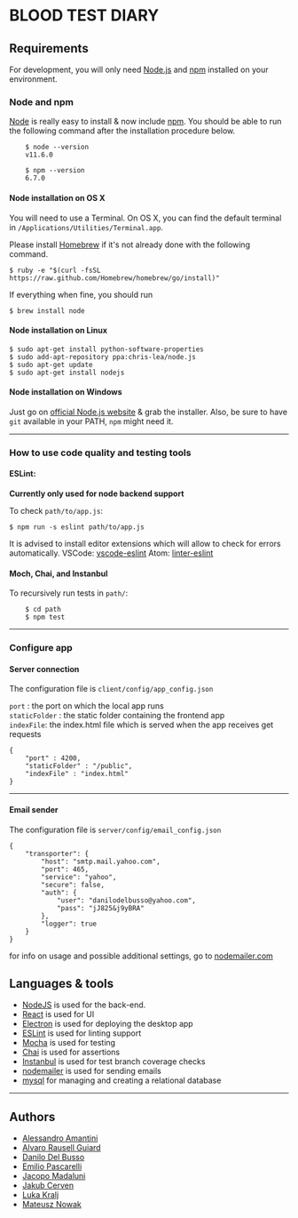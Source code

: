 # BLOOD TEST DIARY

## Requirements

For development, you will only need [Node.js](http://nodejs.org/) and [npm](https://npmjs.org/) installed on your environment.

### Node and npm

[Node](http://nodejs.org/) is really easy to install & now include [npm](https://npmjs.org/).
You should be able to run the following command after the installation procedure
below.
```
    $ node --version
    v11.6.0

    $ npm --version
    6.7.0
```

#### Node installation on OS X

You will need to use a Terminal. On OS X, you can find the default terminal in
`/Applications/Utilities/Terminal.app`.

Please install [Homebrew](http://brew.sh/) if it's not already done with the following command.

    $ ruby -e "$(curl -fsSL https://raw.github.com/Homebrew/homebrew/go/install)"

If everything when fine, you should run

    $ brew install node

#### Node installation on Linux

    $ sudo apt-get install python-software-properties
    $ sudo add-apt-repository ppa:chris-lea/node.js
    $ sudo apt-get update
    $ sudo apt-get install nodejs

#### Node installation on Windows

Just go on [official Node.js website](http://nodejs.org/) & grab the installer.
Also, be sure to have `git` available in your PATH, `npm` might need it.

<hr>

### How to use code quality and testing tools

#### ESLint:
**Currently only used for node backend support**

To check ```path/to/app.js```:

    $ npm run -s eslint path/to/app.js
It is advised to install editor extensions which will allow to check for errors automatically.
VSCode: [vscode-eslint](https://github.com/Microsoft/vscode-eslint)
Atom: [linter-eslint](https://atom.io/packages/linter-eslint)
#### Moch, Chai, and Instanbul

To recursively run tests in ```path/```:<br>
```
    $ cd path
    $ npm test
```

<hr>

### Configure app
#### Server connection
The configuration file is ```client/config/app_config.json```

```port``` : the port on which the local app runs<br>
```staticFolder``` : the static folder containing the frontend app<br>
```indexFile```: the index.html file which is served when the app receives get requests<br>

```
{
    "port" : 4200,
    "staticFolder" : "/public",
    "indexFile" : "index.html"
}
```
<hr>

#### Email sender
The configuration file is ```server/config/email_config.json```
```
{
    "transporter": {
        "host": "smtp.mail.yahoo.com",
        "port": 465,
        "service": "yahoo",
        "secure": false,
        "auth": {
            "user": "danilodelbusso@yahoo.com",
            "pass": "jJ825&j9yBRA"
        },
        "logger": true
    }
}
```

for info on usage and possible additional settings, go to [nodemailer.com](https://nodemailer.com/smtp/)
## Languages & tools

- [NodeJS](https://nodejs.org) is used for the back-end.
- [React](http://facebook.github.io/react) is used for UI
- [Electron](https://electronjs.org/) is used for deploying the desktop app
- [ESLint](https://eslint.org/) is used for linting support
- [Mocha](https://mochajs.org/) is used for testing
- [Chai](https://www.chaijs.com/) is used for assertions
- [Instanbul](https://istanbul.js.org/) is used for test branch coverage checks
- [nodemailer](https://nodemailer.com/) is used for sending emails
- [mysql](https://www.npmjs.com/package/mysql) for managing and creating a relational database
<hr>

## Authors

* [Alessandro Amantini]()      
* [Alvaro Rausell Guiard]()  
* [Danilo Del Busso]()  
* [Emilio Pascarelli]()  
* [Jacopo Madaluni]()  
* [Jakub Cerven]()  
* [Luka Kralj]()  
* [Mateusz Nowak]()  
